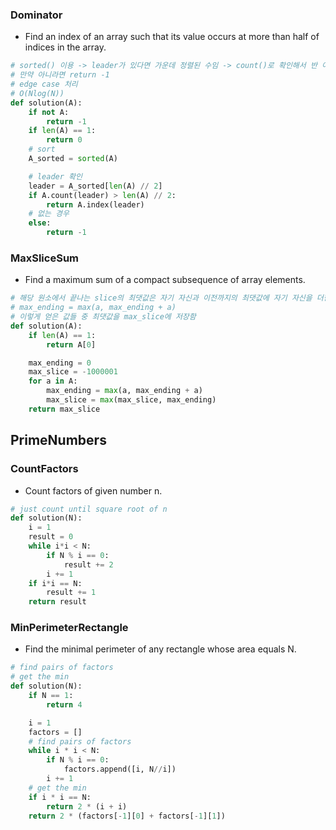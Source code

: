 ### Dominator
- Find an index of an array such that its value occurs at more than half of indices in the array.

```python
# sorted() 이용 -> leader가 있다면 가운데 정렬된 수임 -> count()로 확인해서 반 이상인지 확인 -> 맞다면 index()로 return
# 만약 아니라면 return -1
# edge case 처리
# O(Nlog(N))
def solution(A):
    if not A:
        return -1
    if len(A) == 1:
        return 0
    # sort
    A_sorted = sorted(A)

    # leader 확인
    leader = A_sorted[len(A) // 2]
    if A.count(leader) > len(A) // 2:
        return A.index(leader)
    # 없는 경우
    else:
        return -1
```

### MaxSliceSum
- Find a maximum sum of a compact subsequence of array elements.
```python
# 해당 원소에서 끝나는 slice의 최댓값은 자기 자신과 이전까지의 최댓값에 자기 자신을 더한 것을 비교하여 결정된다.
# max_ending = max(a, max_ending + a)
# 이렇게 얻은 값들 중 최댓값을 max_slice에 저장함 
def solution(A):
    if len(A) == 1:
        return A[0]

    max_ending = 0
    max_slice = -1000001
    for a in A:
        max_ending = max(a, max_ending + a)
        max_slice = max(max_slice, max_ending)
    return max_slice
```

## PrimeNumbers
### CountFactors
- Count factors of given number n.
```python
# just count until square root of n
def solution(N):
    i = 1
    result = 0
    while i*i < N:
        if N % i == 0:
            result += 2
        i += 1
    if i*i == N:
        result += 1
    return result
```


### MinPerimeterRectangle
- Find the minimal perimeter of any rectangle whose area equals N.
```python
# find pairs of factors
# get the min
def solution(N):
    if N == 1:
        return 4

    i = 1
    factors = []
    # find pairs of factors
    while i * i < N:
        if N % i == 0:
            factors.append([i, N//i])
        i += 1
    # get the min
    if i * i == N:
        return 2 * (i + i)
    return 2 * (factors[-1][0] + factors[-1][1])
```